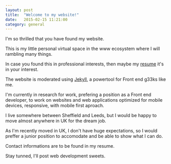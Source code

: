 ```yaml
---
layout: post
title:  "Welcome to my website!"
date:   2015-02-15 11:21:00
category: general
---
```

I'm so thrilled that you have found my website.

This is my little personal virtual space in the www ecosystem where I will rambling many things.

In case you found this in professional interests, then maybe my [resume](/resume/) it's in your interest.

The website is moderated using [Jekyll](http://jekyllrb.com/), a powertool for Front end g33ks like me.

I'm currently in research for work, prefering a position as a Front end developer, to work on websites and web applications optimized for mobile devices, responsive, with mobile first aproach.

I live somewhere between Sheffield and Leeds, but I would be happy to move almost anywhere in UK for the dream job.

As I'm recently moved in UK, I don't have huge expectations, so I would preffer a junior position to accomodate and be able to show what I can do.

Contact informations are to be found in my resume.

Stay tunned, I'll post web development sweets.
